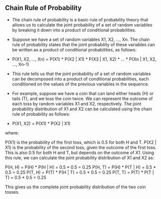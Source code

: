 ## Chain Rule of Probability

-  The chain rule of probability is a basic rule of probability theory that allows us to calculate the joint probability of a set of random variables by breaking it down into a product of conditional probabilities.

-  Suppose we have a set of random variables X1, X2, ..., Xn. The chain rule of probability states that the joint probability of these variables can be written as a product of conditional probabilities, as follows:

-  P(X1, X2, ..., Xn) = P(X1) * P(X2 | X1) * P(X3 | X1, X2) * ... * P(Xn | X1, X2, ..., Xn-1)

-  This rule tells us that the joint probability of a set of random variables can be decomposed into a product of conditional probabilities, each conditioned on the values of the previous variables in the sequence.

-  For example, suppose we have a coin that can land either heads (H) or tails (T), and we toss the coin twice. We can represent the outcome of each toss by random variables X1 and X2, respectively. The joint probability distribution of X1 and X2 can be calculated using the chain rule of probability as follows:

-  P(X1, X2) = P(X1) * P(X2 | X1)

where:

P(X1) is the probability of the first toss, which is 0.5 for both H and T.
P(X2 | X1) is the probability of the second toss, given the outcome of the first toss. This is also 0.5 for both H and T, but depends on the outcome of X1.
Using this rule, we can calculate the joint probability distribution of X1 and X2 as:

P(H, H) = P(H) * P(H | H) = 0.5 * 0.5 = 0.25
P(H, T) = P(H) * P(T | H) = 0.5 * 0.5 = 0.25
P(T, H) = P(T) * P(H | T) = 0.5 * 0.5 = 0.25
P(T, T) = P(T) * P(T | T) = 0.5 * 0.5 = 0.25

This gives us the complete joint probability distribution of the two coin tosses.